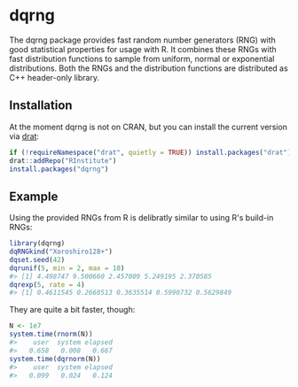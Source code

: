 
<!-- README.md is generated from README.Rmd. Please edit that file -->
dqrng
=====

The dqrng package provides fast random number generators (RNG) with good statistical properties for usage with R. It combines these RNGs with fast distribution functions to sample from uniform, normal or exponential distributions. Both the RNGs and the distribution functions are distributed as C++ header-only library.

Installation
------------

At the moment dqrng is not on CRAN, but you can install the current version via [drat](https://cran.r-project.org/package=drat):

``` r
if (!requireNamespace("drat", quietly = TRUE)) install.packages("drat")
drat::addRepo("RInstitute")
install.packages("dqrng")
```

Example
-------

Using the provided RNGs from R is delibratly similar to using R's build-in RNGs:

``` r
library(dqrng)
dqRNGkind("Xoroshiro128+")
dqset.seed(42)
dqrunif(5, min = 2, max = 10)
#> [1] 4.498747 9.500660 2.457009 5.249195 2.370585
dqrexp(5, rate = 4)
#> [1] 0.4611545 0.2660513 0.3635514 0.5990732 0.5629849
```

They are quite a bit faster, though:

``` r
N <- 1e7
system.time(rnorm(N))
#>    user  system elapsed 
#>   0.658   0.008   0.667
system.time(dqrnorm(N))
#>    user  system elapsed 
#>   0.099   0.024   0.124
```
